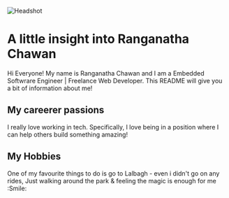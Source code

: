 ![Headshot](Ranganatha_Chawan.JPG)

# A little insight into Ranganatha Chawan
Hi Everyone! My name is Ranganatha Chawan and I am a Embedded Softwrare Engineer | Freelance Web Developer. This README will give you a bit of information about me!

## My careerer passions
I really love working in tech. Specifically, I love being in a position where I can help others build something amazing!

## My Hobbies
One of my favourite things to do is go to Lalbagh - even i didn't go on any rides, Just walking around the park & feeling the magic is enough for me :Smile:



